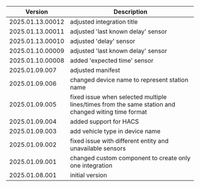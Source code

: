 
| Version | Description |
| --- | --- |
| 2025.01.13.00012 | adjusted integration title |
| 2025.01.13.00011 | adjusted 'last known delay' sensor |
| 2025.01.13.00010 | adjusted 'delay' sensor |
| 2025.01.10.00009 | adjusted 'last known delay' sensor |
| 2025.01.10.00008 | added 'expected time' sensor |
| 2025.01.09.007 | adjusted manifest |
| 2025.01.09.006 | changed device name to represent station name |
| 2025.01.09.005 | fixed issue when selected multiple lines/times from the same station and changed witing time format |
| 2025.01.09.004 | added support for HACS |
| 2025.01.09.003 | add vehicle type in device name |
| 2025.01.09.002 | fixed issue with different entity and unavailable sensors |
| 2025.01.09.001 | changed custom component to create only one integration |
| 2025.01.08.001 | initial version |
